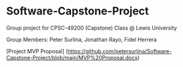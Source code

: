 # Software-Capstone-Project
Group project for CPSC-49200 (Capstone) Class @ Lewis University

Group Members: Peter Surlina, Jonathan Rayo, Fidel Herrera

[Project MVP Proposal] (https://github.com/petersurlina/Software-Capstone-Project/blob/main/MVP%20Proposal.docx) 
